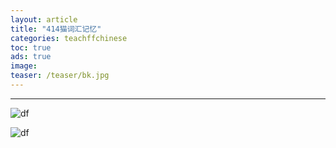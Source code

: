 ```yaml
---
layout: article
title: "414猫词汇记忆"
categories: teachffchinese
toc: true
ads: true
image:
teaser: /teaser/bk.jpg
---
```


---



![df](https://github.com/storage201602/storage201602/blob/master/myhome2016/_posts/teachffchinese/2016-11-01-20161101174522teachffchinese.md/IMG_20161101_174108.jpg?raw=true)



![df](https://github.com/storage201602/storage201602/blob/master/myhome2016/_posts/teachffchinese/2016-11-01-20161101174522teachffchinese.md/IMG_20161101_100315.jpg?raw=true)

